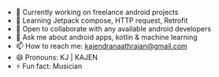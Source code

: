 - 🔭 Currently working on freelance android projects
- 🌱 Learning Jetpack compose, HTTP request, Retrofit
- 👯 Open to collaborate with any available android developers
- 💬 Ask me about android apps, kotlin & machine learning
- 📫 How to reach me: kajendranaathrajan@gmail.com
- 😄 Pronouns: KJ | KAJEN
- ⚡ Fun fact: Musician

